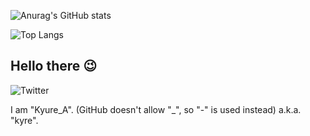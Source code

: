 ![Anurag's GitHub stats](https://github-readme-stats.vercel.app/api?username=Kyure-A&theme=monokai)

![Top Langs](https://github-readme-stats.vercel.app/api/top-langs/?username=Kyure-A&layout=compact&theme=monokai)

## Hello there 😉
![Twitter](https://badgen.net/twitter/follow/Kyure_A)

I am "Kyure_A". (GitHub doesn't allow "_", so "-" is used instead) 
a.k.a. "kyre".

